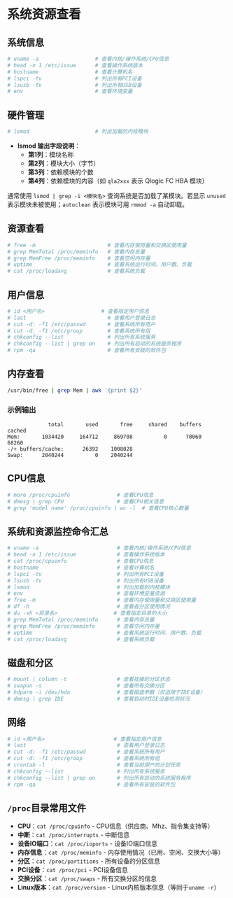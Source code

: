 # 系统资源查看

## 系统信息

```bash
# uname -a                  # 查看内核/操作系统/CPU信息
# head -n 1 /etc/issue      # 查看操作系统版本
# hostname                  # 查看计算机名
# lspci -tv                 # 列出所有PCI设备
# lsusb -tv                 # 列出所有USB设备
# env                       # 查看环境变量
```

## 硬件管理

```bash
# lsmod                     # 列出加载的内核模块
```

- **lsmod 输出字段说明**：
  - **第1列**：模块名称
  - **第2列**：模块大小（字节）
  - **第3列**：依赖模块的个数
  - **第4列**：依赖模块的内容（如 `qla2xxx` 表示 Qlogic FC HBA 模块）

通常使用 `lsmod | grep -i <模块名>` 查询系统是否加载了某模块。若显示 `unused` 表示模块未被使用；`autoclean` 表示模块可用 `rmmod -a` 自动卸载。

## 资源查看

```bash
# free -m                       # 查看内存使用量和交换区使用量
# grep MemTotal /proc/meminfo   # 查看内存总量
# grep MemFree /proc/meminfo    # 查看空闲内存量
# uptime                        # 查看系统运行时间、用户数、负载
# cat /proc/loadavg             # 查看系统负载
```

## 用户信息

```bash
# id <用户名>                  # 查看指定用户信息
# last                          # 查看用户登录日志
# cut -d: -f1 /etc/passwd       # 查看系统所有用户
# cut -d: -f1 /etc/group        # 查看系统所有组
# chkconfig --list              # 列出所有系统服务
# chkconfig --list | grep on    # 列出所有启动的系统服务程序
# rpm -qa                       # 查看所有安装的软件包
```

## 内存查看

```bash
/usr/bin/free | grep Mem | awk '{print $2}'
```

### 示例输出

```text
             total       used       free     shared    buffers     cached
Mem:       1034420     164712     869708          0      70060      68260
-/+ buffers/cache:      26392    1008028
Swap:      2040244          0    2040244
```

## CPU信息

```bash
# more /proc/cpuinfo               # 查看CPU信息
# dmesg | grep CPU                 # 查看CPU相关信息
# grep 'model name' /proc/cpuinfo | wc -l  # 查看CPU核心数量
```

## 系统和资源监控命令汇总

```bash
# uname -a                         # 查看内核/操作系统/CPU信息
# head -n 1 /etc/issue             # 查看操作系统版本
# cat /proc/cpuinfo                # 查看CPU信息
# hostname                         # 查看计算机名
# lspci -tv                        # 列出所有PCI设备
# lsusb -tv                        # 列出所有USB设备
# lsmod                            # 列出加载的内核模块
# env                              # 查看环境变量资源
# free -m                          # 查看内存使用量和交换区使用量
# df -h                            # 查看各分区使用情况
# du -sh <目录名>                  # 查看指定目录的大小
# grep MemTotal /proc/meminfo      # 查看内存总量
# grep MemFree /proc/meminfo       # 查看空闲内存量
# uptime                           # 查看系统运行时间、用户数、负载
# cat /proc/loadavg                # 查看系统负载
```

## 磁盘和分区

```bash
# mount | column -t                # 查看挂接的分区状态
# swapon -s                        # 查看所有交换分区
# hdparm -i /dev/hda               # 查看磁盘参数（仅适用于IDE设备）
# dmesg | grep IDE                 # 查看启动时IDE设备检测状况
```

## 网络

```bash
# id <用户名>                      # 查看指定用户信息
# last                             # 查看用户登录日志
# cut -d: -f1 /etc/passwd          # 查看系统所有用户
# cut -d: -f1 /etc/group           # 查看系统所有组
# crontab -l                       # 查看当前用户的计划任务
# chkconfig --list                 # 列出所有系统服务
# chkconfig --list | grep on       # 列出所有启动的系统服务程序
# rpm -qa                          # 查看所有安装的软件包
```

## `/proc`目录常用文件

- **CPU**：`cat /proc/cpuinfo` - CPU信息（供应商、Mhz、指令集支持等）
- **中断**：`cat /proc/interrupts` - 中断信息
- **设备IO端口**：`cat /proc/ioports` - 设备IO端口信息
- **内存信息**：`cat /proc/meminfo` - 内存使用情况（已用、空闲、交换大小等）
- **分区**：`cat /proc/partitions` - 所有设备的分区信息
- **PCI设备**：`cat /proc/pci` - PCI设备信息
- **交换分区**：`cat /proc/swaps` - 所有交换分区的信息
- **Linux版本**：`cat /proc/version` - Linux内核版本信息（等同于`uname -r`）